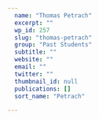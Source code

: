 ```yaml
---
  name: "Thomas Petrach"
  excerpt: ""
  wp_id: 257
  slug: "thomas-petrach"
  group: "Past Students"
  subtitle: ""
  website: ""
  email: ""
  twitter: ""
  thumbnail_id: null
  publications: []
  sort_name: "Petrach"

---
```

